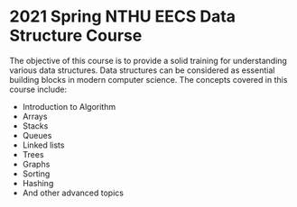 # 2021 Spring NTHU EECS Data Structure Course

The objective of this course is to provide a solid training for understanding various data structures. Data structures can be considered as essential building blocks in modern computer science. The concepts covered in this course include:

- Introduction to Algorithm
- Arrays
- Stacks
- Queues
- Linked lists
- Trees
- Graphs
- Sorting
- Hashing
- And other advanced topics
